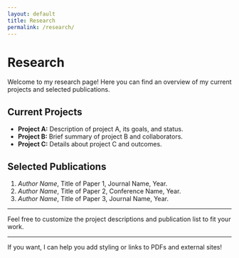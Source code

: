 ```yaml
---
layout: default
title: Research
permalink: /research/
---
```


# Research

Welcome to my research page! Here you can find an overview of my current projects and selected publications.

## Current Projects

- **Project A:** Description of project A, its goals, and status.  
- **Project B:** Brief summary of project B and collaborators.  
- **Project C:** Details about project C and outcomes.

## Selected Publications

1. *Author Name*, Title of Paper 1, Journal Name, Year.  
2. *Author Name*, Title of Paper 2, Conference Name, Year.  
3. *Author Name*, Title of Paper 3, Journal Name, Year.

---

Feel free to customize the project descriptions and publication list to fit your work.

---

If you want, I can help you add styling or links to PDFs and external sites!
